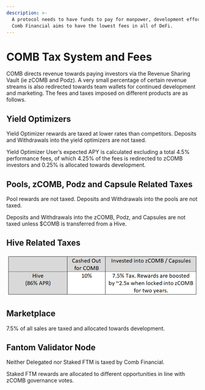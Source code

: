 ```yaml
---
description: >-
  A protocol needs to have funds to pay for manpower, development effort, etc.
  Comb Financial aims to have the lowest fees in all of DeFi.
---
```


# COMB Tax System and Fees

COMB directs revenue towards paying investors via the Revenue Sharing Vault (ie zCOMB and Podz). A very small percentage of certain revenue streams is also redirected towards team wallets for continued development and marketing. The fees and taxes imposed on different products are as follows.

## Yield Optimizers

Yield Optimizer rewards are taxed at lower rates than competitors. Deposits and Withdrawals into the yield optimizers are not taxed.

Yield Optimizer User’s expected APY is calculated excluding a total 4.5% performance fees, of which 4.25% of the fees is redirected to zCOMB investors and 0.25% is allocated towards development.

## Pools, zCOMB, Podz and Capsule Related Taxes

Pool rewards are not taxed. Deposits and Withdrawals into the pools are not taxed.

Deposits and Withdrawals into the zCOMB, Podz, and Capsules are not taxed unless $COMB is transferred from a Hive.

## Hive Related Taxes

![](<../.gitbook/assets/image (11).png>)

## Marketplace

7.5% of all sales are taxed and allocated towards development.

## Fantom Validator Node

Neither Delegated nor Staked FTM is taxed by Comb Financial.

Staked FTM rewards are allocated to different opportunities in line with zCOMB governance votes.
